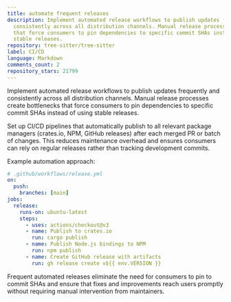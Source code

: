 ```yaml
---
title: automate frequent releases
description: Implement automated release workflows to publish updates frequently and
  consistently across all distribution channels. Manual release processes create bottlenecks
  that force consumers to pin dependencies to specific commit SHAs instead of using
  stable releases.
repository: tree-sitter/tree-sitter
label: CI/CD
language: Markdown
comments_count: 2
repository_stars: 21799
---
```


Implement automated release workflows to publish updates frequently and consistently across all distribution channels. Manual release processes create bottlenecks that force consumers to pin dependencies to specific commit SHAs instead of using stable releases.

Set up CI/CD pipelines that automatically publish to all relevant package managers (crates.io, NPM, GitHub releases) after each merged PR or batch of changes. This reduces maintenance overhead and ensures consumers can rely on regular releases rather than tracking development commits.

Example automation approach:
```yaml
# .github/workflows/release.yml
on:
  push:
    branches: [main]
jobs:
  release:
    runs-on: ubuntu-latest
    steps:
      - uses: actions/checkout@v3
      - name: Publish to crates.io
        run: cargo publish
      - name: Publish Node.js bindings to NPM
        run: npm publish
      - name: Create GitHub release with artifacts
        run: gh release create v${{ env.VERSION }}
```

Frequent automated releases eliminate the need for consumers to pin to commit SHAs and ensure that fixes and improvements reach users promptly without requiring manual intervention from maintainers.